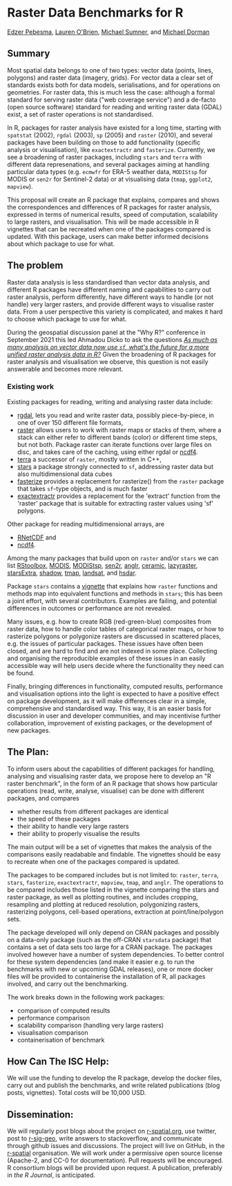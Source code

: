 # Raster Data Benchmarks for R

[Edzer Pebesma](https://github.com/edzer/), 
[Lauren O'Brien](https://github.com/obrl-soil/),
[Michael Sumner](https://github.com/mdsumner/), and
[Michael Dorman](https://github.com/michaeldorman)

## Summary

Most spatial data belongs to one of two types: vector data (points,
lines, polygons) and raster data (imagery, grids). For vector data a
clear set of standards exists both for data models, serialisations,
and for operations on geometries. For raster data, this is much
less the case: although a formal standard for serving raster data
("web coverage service") and a de-facto (open source software)
standard for reading and writing raster data (GDAL) exist, a set
of raster operations is not standardised.

In R, packages for raster analysis have existed for a long time,
starting with `spatstat` (2002), `rgdal` (2003), `sp` (2005) and
`raster` (2010), and several packages have been building on those to
add functionality (specific analysis or visualisation), like
`exactextractr` and `fasterize`. Currently, we see a broadening of
raster packages, including `stars` and `terra` with different data
represenations, and several packages aiming at handling particular
data types (e.g.  `ecmwfr` for ERA-5 weather data, `MODIStsp`
for MODIS or `sen2r` for Sentinel-2 data) or at visualising data
(`tmap`, `ggplot2`, `mapview`).

This proposal will create an R package that explains, compares
and shows the correspondences and differences of R packages for
raster analysis, expressed in terms of numerical results, speed of
computation, scalability to large rasters, and visualisation. This
will be made accessible in R vignettes that can be recreated when
one of the packages compared is updated. With this package, users can
make better informed decisions about which package to use for what.

## The problem

Raster data analysis is less standardised than vector data analysis,
and different R packages have different naming and capabilities
to carry out raster analysis, perform differently, have different
ways to handle (or not handle) very larger rasters, and provide
different ways to visualise raster data. From a user perspective
this variety is complicated, and makes it hard to choose which
package to use for what.

During the geospatial discussion panel at the "Why R?" conference
in September 2021 this led Ahmadou Dicko to ask the questions
[_As much as many analysis on vector data now use `sf`,
what's the future for a more unified raster analysis data in
R?_](https://www.youtube.com/watch?v=_HBpzbbUVgc&feature=youtu.be&t=1588)
Given the broadening of R packages for raster analysis and
visualisation we observe, this question is not easily answerable
and becomes more relevant.

### Existing work

Existing packages for reading, writing and analysing raster data include:

* [rgdal](https://CRAN.R-project.org/package=rgdal), lets you
read and write raster data, possibly piece-by-piece, in one of over 150
different file formats,
* [raster](https://CRAN.R-project.org/package=raster) allows users
to work with raster maps or stacks of them, where a stack can
either refer to different bands (color) or different time steps,
but not both. Package raster can iterate functions over large
files on disc, and takes care of the caching, using either
rgdal or [ncdf4](https://CRAN.R-project.org/package=ncdf4).
* [terra](https://cran.r-project.org/package=terra) a successor of
`raster`, mostly written in C++,
* [stars](https:://cran.r-project.org/package=stars) a package strongly
connected to `sf`, addressing raster data but also multidimensional
data cubes
* [fasterize](https://cran.r-project.org/package=fasterize) provides
a replacement for rasterize() from the `raster` package that takes
`sf`-type objects, and is much faster
* [exactextractr](https://cran.r-project.org/package=exactextractr)
provides a replacement for the 'extract' function from the 'raster'
package that is suitable for extracting raster values using 'sf'
polygons.

Other package for reading multidimensional arrays, are

* [RNetCDF](https://cran.r-project.org/package=RNetCDF) and
* [ncdf4](https://CRAN.R-project.org/package=ncdf4).

Among the many packages that build upon on `raster` and/or `stars` we
can list [RStoolbox](https://CRAN.R-project.org/package=RStoolbox),
[MODIS](https://CRAN.R-project.org/package=MODIS),
[MODIStsp](https://CRAN.R-project.org/package=MODIStsp),
[sen2r](https://CRAN.R-project.org/package=sen2r),
[anglr](https://cran.r-project.org/package=anglr),
[ceramic](https://cran.r-project.org/package=ceramic),
[lazyraster](https://cran.r-project.org/package=lazyraster),
[starsExtra](https://cran.r-project.org/package=starsExtra),
[shadow](https://cran.r-project.org/package=shadow),
[tmap](https://cran.r-project.org/package=tmap),
[landsat](https://CRAN.R-project.org/package=landsat), and
[hsdar](https://CRAN.R-project.org/package=hsdar).

Package `stars` contains a
[vignette](https://r-spatial.github.io/stars/articles/stars6.html)
that explains how `raster` functions and methods map into equivalent
functions and methods in `stars`; this has been a joint effort,
with several contributors. Examples are failing, and potential
differences in outcomes or performance are not revealed.

Many issues, e.g. how to create RGB (red-green-blue) composites from
raster data, how to handle color tables of categorical raster maps,
or how to rasterize polygons or polygonize rasters are discussed
in scattered places, e.g. the issues of particular packages. These
issues have often been closed, and are hard to find and are not
indexed in some place.  Collecting and organising the reproducible
examples of these issues in an easily accessible way will help
users decide where the functionality they need can be found.

Finally, bringing differences in functionality, computed results,
performance and visualisation options into the light is expected
to have a positive effect on package development, as it will make
differences clear in a simple, comprehensive and standardised way.
This way, it is an easier basis for discussion in user and developer
communities, and may incentivise further collaboration, improvement
of existing packages, or the development of new packages.

## The Plan: 

To inform users about the capabilities of different packages for
handling, analysing and visualising raster data, we propose here to
develop an "R raster benchmark", in the form of an R package that
shows how particular operations (read, write, analyse, visualise)
can be done with different packages, and compares

* whether results from different packages are identical
* the speed of these packages
* their ability to handle very large rasters
* their ability to properly visualise the results

The main output will be a set of vignettes that makes the analysis of
the comparisons easily readabable and findable. The vignettes should
be easy to recreate when one of the packages compared is updated.

The packages to be compared includes but is not limited to: `raster`,
`terra`, `stars`, `fasterize`, `exactextractr`, `mapview`, `tmap`,
and `anglr`. The operations to be compared includes those listed
in the vignette comparing the stars and raster package, as well as
plotting routines, and includes cropping, resampling and plotting
at reduced resolution, polygonizing rasters, rasterizing polygons,
cell-based operations, extraction at point/line/polygon sets. 

The package developed will only depend on CRAN packages and possibly
on a data-only package (such as the off-CRAN `starsdata` package)
that contains a set of data sets too large for a CRAN package. The
packages involved however have a number of system dependencies. To
better control for these system dependencies (and make it easier
e.g.  to run the benchmarks with new or upcoming GDAL releases),
one or more docker files will be provided to containerise the
installation of R, all packages involved, and carry out the
benchmarking.

The work breaks down in the following work packages:

* comparison of computed results
* performance comparison
* scalability comparison (handling very large rasters)
* visualisation comparison
* containerisation of benchmark

## How Can The ISC Help: 

We will use the funding to develop the R package, develop the docker
files, carry out and publish the benchmarks, and write related
publications (blog posts, vignettes). Total costs will be 10,000 USD.

## Dissemination: 

We will regularly post blogs about the project on [r-spatial.org](http://r-spatial.org/), use twitter, post to [r-sig-geo](https://stat.ethz.ch/mailman/listinfo/r-sig-geo), write answers to stackoverflow, and communicate through github issues and discussions. The project will live on GitHub, in the [r-spatial](https://github.com/r-spatial/) organisation. We will work under a permissive open source license (Apache-2, and CC-0 for documentation). Pull requests will be encouraged. R consortium blogs will be provided upon request. A publication, preferably in _the R Journal_, is anticipated.

